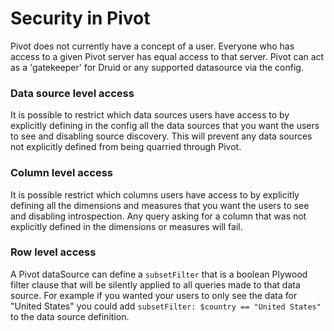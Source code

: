 # Security in Pivot

Pivot does not currently have a concept of a user. Everyone who has access to a given Pivot server has equal access to that server.
Pivot can act as a 'gatekeeper' for Druid or any supported datasource via the config.

### Data source level access

It is possible to restrict which data sources users have access to by explicitly defining in the config all the data sources that you want the users to see and disabling source discovery.
This will prevent any data sources not explicitly defined from being quarried through Pivot.

### Column level access

It is possible restrict which columns users have access to by explicitly defining all the dimensions and measures that you want the users to see and disabling introspection.
Any query asking for a column that was not explicitly defined in the dimensions or measures will fail.

### Row level access

A Pivot dataSource can define a `subsetFilter` that is a boolean Plywood filter clause that will be silently applied to all queries made to that data source.
For example if you wanted your users to only see the data for "United States" you could add `subsetFilter: $country == "United States"` to the data source definition.
